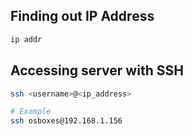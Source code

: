 ## Finding out IP Address
```bash
ip addr
```

## Accessing server with SSH

```bash
ssh <username>@<ip_address>

# Example
ssh osboxes@192.168.1.156
```
